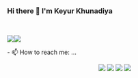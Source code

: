 ### Hi there 👋 I'm Keyur Khunadiya
</br>

<img align="center" src="https://github-readme-stats.vercel.app/api/top-langs/?username=mrkk95&hide=javascript&show_icons=true&theme=dracula"><img align="center" src="https://github-readme-stats.vercel.app/api?username=mrkk95&show_icons=true&theme=dark&line_height=27">
</hr>
- 📫 How to reach me: ...
    <p align="center">
    <a href="https://www.linkedin.com/in/keyur-khunadiya/"><img src="https://img.shields.io/badge/-Keyur%20Khunadiya-0077B5?style=flat-square&logo=Linkedin&logoColor=white"/></a>
    <a href="mailto:keyurkhunadiya@gmail.com"><img src="https://img.shields.io/badge/-keyurkhunadiya@gmail.com-D14836?style=flat-square&logo=Gmail&logoColor=white"/></a>
    <a href="https://www.instagram.com/_m_r.k_k_/"><img src="https://img.shields.io/badge/-_m_r.k_k_-E4405F?style=flat-square&logo=Instagram&logoColor=white"/></a>
    <a href="https://www.facebook.com/keyur.khunadiya/"><img src="https://img.shields.io/badge/-keyurkhunadiya-1877F2?style=flat-square&logo=Facebook&logoColor=white"/></a>
    </p>
 
